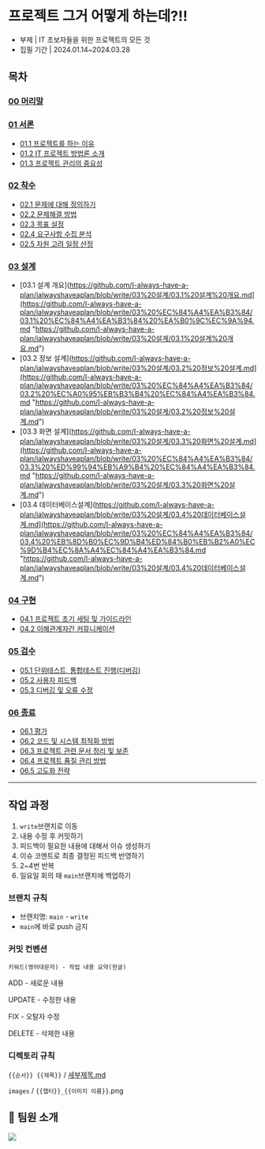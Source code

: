 # 프로젝트 그거 어떻게 하는데?!!

- 부제 | IT 초보자들을 위한 프로젝트의 모든 것
- 집필 기간 | 2024.01.14~2024.03.28

## 목차
### [00 머리말](https://github.com/I-always-have-a-plan/ialwayshaveaplan/blob/write/00%20%EB%A8%B8%EB%A6%AC%EB%A7%90/00%20%EB%A8%B8%EB%A6%AC%EB%A7%90.md)
### [01 서론](https://github.com/I-always-have-a-plan/ialwayshaveaplan/blob/write/01%20%EC%84%9C%EB%A1%A0/01%20%EC%84%9C%EB%A1%A0.md)
- [01.1 프로젝트를 하는 이유](https://github.com/I-always-have-a-plan/ialwayshaveaplan/blob/write/01%20%EC%84%9C%EB%A1%A0/01.1%20%ED%94%84%EB%A1%9C%EC%A0%9D%ED%8A%B8%EB%A5%BC%20%ED%95%98%EB%8A%94%20%EC%9D%B4%EC%9C%A0.md)
- [01.2 IT 프로젝트 방법론 소개](https://github.com/I-always-have-a-plan/ialwayshaveaplan/blob/write/01%20%EC%84%9C%EB%A1%A0/01.2%20IT%20%ED%94%84%EB%A1%9C%EC%A0%9D%ED%8A%B8%20%EB%B0%A9%EB%B2%95%EB%A1%A0%20%EC%86%8C%EA%B0%9C.md)
- [01.3 프로젝트 관리의 중요성](https://github.com/I-always-have-a-plan/ialwayshaveaplan/blob/write/01%20%EC%84%9C%EB%A1%A0/01.3%20%ED%94%84%EB%A1%9C%EC%A0%9D%ED%8A%B8%20%EA%B4%80%EB%A6%AC%EC%9D%98%20%EC%A4%91%EC%9A%94%EC%84%B1.md)
### [02 착수](https://github.com/I-always-have-a-plan/ialwayshaveaplan/blob/write/02%20%EC%B0%A9%EC%88%98/02%20%EC%B0%A9%EC%88%98.md)
- [02.1 문제에 대해 정의하기](https://github.com/I-always-have-a-plan/ialwayshaveaplan/blob/write/02%20%EC%B0%A9%EC%88%98/02.1%20%EB%AC%B8%EC%A0%9C%EC%97%90%20%EB%8C%80%ED%95%B4%20%EC%A0%95%EC%9D%98%ED%95%98%EA%B8%B0.md)
- [02.2 문제해결 방법](https://github.com/I-always-have-a-plan/ialwayshaveaplan/blob/write/02%20%EC%B0%A9%EC%88%98/02.2%20%EB%AC%B8%EC%A0%9C%ED%95%B4%EA%B2%B0%20%EB%B0%A9%EB%B2%95.md)
- [02.3 목표 설정](https://github.com/I-always-have-a-plan/ialwayshaveaplan/blob/write/02%20%EC%B0%A9%EC%88%98/02.3%20%EB%AA%A9%ED%91%9C%20%EC%84%A4%EC%A0%95.md)
- [02.4 요구사항 수집 분석](https://github.com/I-always-have-a-plan/ialwayshaveaplan/blob/write/02%20%EC%B0%A9%EC%88%98/02.4%20%EC%9A%94%EA%B5%AC%EC%82%AC%ED%95%AD%20%EC%88%98%EC%A7%91%20%EB%B6%84%EC%84%9D.md)
- [02.5 자원 고려 일정 산정](https://github.com/I-always-have-a-plan/ialwayshaveaplan/blob/write/02%20%EC%B0%A9%EC%88%98/02.5%20%EC%9E%90%EC%9B%90%20%EA%B3%A0%EB%A0%A4%20%EC%9D%BC%EC%A0%95%20%EC%82%B0%EC%A0%95.md)
### [03 설계](https://github.com/I-always-have-a-plan/ialwayshaveaplan/blob/write/03%20%EC%84%A4%EA%B3%84/03%20%EC%84%A4%EA%B3%84.md)
- [03.1 설계 개요](https://github.com/I-always-have-a-plan/ialwayshaveaplan/blob/write/03%20설계/03.1%20설계%20개요.md](https://github.com/I-always-have-a-plan/ialwayshaveaplan/blob/write/03%20%EC%84%A4%EA%B3%84/03.1%20%EC%84%A4%EA%B3%84%20%EA%B0%9C%EC%9A%94.md "https://github.com/I-always-have-a-plan/ialwayshaveaplan/blob/write/03%20설계/03.1%20설계%20개요.md")
- [03.2 정보 설계](https://github.com/I-always-have-a-plan/ialwayshaveaplan/blob/write/03%20설계/03.2%20정보%20설계.md](https://github.com/I-always-have-a-plan/ialwayshaveaplan/blob/write/03%20%EC%84%A4%EA%B3%84/03.2%20%EC%A0%95%EB%B3%B4%20%EC%84%A4%EA%B3%84.md "https://github.com/I-always-have-a-plan/ialwayshaveaplan/blob/write/03%20설계/03.2%20정보%20설계.md")
- [03.3 화면 설계](https://github.com/I-always-have-a-plan/ialwayshaveaplan/blob/write/03%20설계/03.3%20화면%20설계.md](https://github.com/I-always-have-a-plan/ialwayshaveaplan/blob/write/03%20%EC%84%A4%EA%B3%84/03.3%20%ED%99%94%EB%A9%B4%20%EC%84%A4%EA%B3%84.md "https://github.com/I-always-have-a-plan/ialwayshaveaplan/blob/write/03%20설계/03.3%20화면%20설계.md")
- [03.4 데이터베이스설계](https://github.com/I-always-have-a-plan/ialwayshaveaplan/blob/write/03%20설계/03.4%20데이터베이스설계.md](https://github.com/I-always-have-a-plan/ialwayshaveaplan/blob/write/03%20%EC%84%A4%EA%B3%84/03.4%20%EB%8D%B0%EC%9D%B4%ED%84%B0%EB%B2%A0%EC%9D%B4%EC%8A%A4%EC%84%A4%EA%B3%84.md "https://github.com/I-always-have-a-plan/ialwayshaveaplan/blob/write/03%20설계/03.4%20데이터베이스설계.md")
### [04 구현](https://github.com/I-always-have-a-plan/ialwayshaveaplan/blob/write/04%20%EA%B5%AC%ED%98%84/04%20%EA%B5%AC%ED%98%84.md)
- [04.1 프로젝트 초기 세팅 및 가이드라인](https://github.com/I-always-have-a-plan/ialwayshaveaplan/blob/write/04%20%EA%B5%AC%ED%98%84/04.1%20%ED%94%84%EB%A1%9C%EC%A0%9D%ED%8A%B8%20%EC%B4%88%EA%B8%B0%20%EC%84%B8%ED%8C%85%20%EB%B0%8F%20%EA%B0%80%EC%9D%B4%EB%93%9C%EB%9D%BC%EC%9D%B8.md)
- [04.2 이해관계자간 커뮤니케이션](https://github.com/I-always-have-a-plan/ialwayshaveaplan/blob/write/04%20%EA%B5%AC%ED%98%84/04.2%20%EC%9D%B4%ED%95%B4%EA%B4%80%EA%B3%84%EC%9E%90%EA%B0%84%20%EC%BB%A4%EB%AE%A4%EB%8B%88%EC%BC%80%EC%9D%B4%EC%85%98.md)
### [05 검수](https://github.com/I-always-have-a-plan/ialwayshaveaplan/blob/write/05%20%EA%B2%80%EC%88%98/05%20%EA%B2%80%EC%88%98.md)
- [05.1 단위테스트, 통합테스트 진행(디버깅)](https://github.com/I-always-have-a-plan/ialwayshaveaplan/blob/write/05%20%EA%B2%80%EC%88%98/05.1%20%EB%8B%A8%EC%9C%84%ED%85%8C%EC%8A%A4%ED%8A%B8%2C%20%ED%86%B5%ED%95%A9%ED%85%8C%EC%8A%A4%ED%8A%B8%20%EC%A7%84%ED%96%89(%EB%94%94%EB%B2%84%EA%B9%85).md)
- [05.2 사용자 피드백](https://github.com/I-always-have-a-plan/ialwayshaveaplan/blob/write/05%20%EA%B2%80%EC%88%98/05.2%20%EC%82%AC%EC%9A%A9%EC%9E%90%20%ED%94%BC%EB%93%9C%EB%B0%B1.md)
- [05.3 디버깅 및 오류 수정](https://github.com/I-always-have-a-plan/ialwayshaveaplan/blob/write/05%20%EA%B2%80%EC%88%98/05.2%20%EC%82%AC%EC%9A%A9%EC%9E%90%20%ED%94%BC%EB%93%9C%EB%B0%B1.md)
### [06 종료](https://github.com/I-always-have-a-plan/ialwayshaveaplan/blob/write/06%20%EC%A2%85%EB%A3%8C/06%20%EC%A2%85%EB%A3%8C.md)
- [06.1 평가](https://github.com/I-always-have-a-plan/ialwayshaveaplan/blob/write/06%20%EC%A2%85%EB%A3%8C/06.1%20%ED%8F%89%EA%B0%80.md)
- [06.2 코드 및 시스템 최적화 방법](https://github.com/I-always-have-a-plan/ialwayshaveaplan/blob/write/06%20%EC%A2%85%EB%A3%8C/06.2%20%EC%BD%94%EB%93%9C%20%EB%B0%8F%20%EC%8B%9C%EC%8A%A4%ED%85%9C%20%EC%B5%9C%EC%A0%81%ED%99%94%20%EB%B0%A9%EB%B2%95.md)
- [06.3 프로젝트 관련 문서 정리 및 보존](https://github.com/I-always-have-a-plan/ialwayshaveaplan/blob/write/06%20%EC%A2%85%EB%A3%8C/06.3%20%ED%94%84%EB%A1%9C%EC%A0%9D%ED%8A%B8%20%EA%B4%80%EB%A0%A8%20%EB%AC%B8%EC%84%9C%20%EC%A0%95%EB%A6%AC%20%EB%B0%8F%20%EB%B3%B4%EC%A1%B4.md)
- [06.4 프로젝트 품질 관리 방법](https://github.com/I-always-have-a-plan/ialwayshaveaplan/blob/write/06%20%EC%A2%85%EB%A3%8C/06.4%20%ED%94%84%EB%A1%9C%EC%A0%9D%ED%8A%B8%20%ED%92%88%EC%A7%88%20%EA%B4%80%EB%A6%AC%20%EB%B0%A9%EB%B2%95.md)
- [06.5 고도화 전략](https://github.com/I-always-have-a-plan/ialwayshaveaplan/blob/write/06%20%EC%A2%85%EB%A3%8C/06.5%20%EA%B3%A0%EB%8F%84%ED%99%94%20%EC%A0%84%EB%9E%B5.md)

---

## 작업 과정

1. `write`브랜치로 이동
2. 내용 수정 후 커밋하기
3. 피드백이 필요한 내용에 대해서 이슈 생성하기
4. 이슈 코멘트로 최종 결정된 피드백 반영하기
5. 2~4번 반복
6. 일요일 회의 때 `main`브랜치에 백업하기

### 브랜치 규칙

- 브랜치명: `main` - `write`
- `main`에 바로 push 금지

### 커밋 컨벤션

`키워드(영어대문자) - 작업 내용 요약(한글)`

ADD - 새로운 내용

UPDATE - 수정한 내용

FIX - 오탈자 수정

DELETE - 삭제한 내용

### 디렉토리 규칙

`{{순서}} {{제목}}` / [세부제목.md](http://xn--w52bz5cu7dw7i.md/)

`images` / `{{챕터}}_{{이미지 이름}}`.png

## 📌 팀원 소개

<a href="https://github.com/I-always-have-a-plan/ialwayshaveaplan/graphs/contributors">
  <img src="https://contrib.rocks/image?repo=I-always-have-a-plan/ialwayshaveaplan" />
</a>
